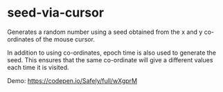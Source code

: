 # seed-via-cursor

Generates a random number using a seed obtained from the x and y co-ordinates of the mouse cursor.

In addition to using co-ordinates, epoch time is also used to generate the seed. This ensures that the same co-ordinate will give a different values each time it is visited.

Demo:
https://codepen.io/Safely/full/wXgprM
